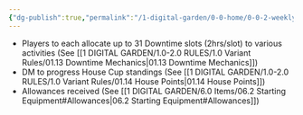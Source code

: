 ```yaml
---
{"dg-publish":true,"permalink":"/1-digital-garden/0-0-home/0-0-2-weekly-checklist/"}
---
```


- Players to each allocate up to 31 Downtime slots (2hrs/slot) to various activities (See [[1 DIGITAL GARDEN/1.0-2.0 RULES/1.0 Variant Rules/01.13 Downtime Mechanics\|01.13 Downtime Mechanics]])
- DM to progress House Cup standings (See [[1 DIGITAL GARDEN/1.0-2.0 RULES/1.0 Variant Rules/01.14 House Points\|01.14 House Points]])
- Allowances received (See [[1 DIGITAL GARDEN/6.0 Items/06.2 Starting Equipment#Allowances\|06.2 Starting Equipment#Allowances]])
